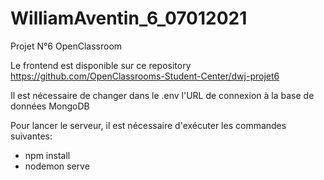 # WilliamAventin_6_07012021
Projet N°6 OpenClassroom

Le frontend est disponible sur ce repository https://github.com/OpenClassrooms-Student-Center/dwj-projet6

Il est nécessaire de changer dans le .env l'URL de connexion à la base de données MongoDB

Pour lancer le serveur, il est nécessaire d'exécuter les commandes suivantes:
- npm install
- nodemon serve
